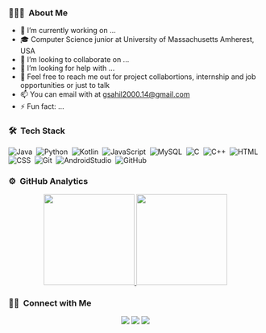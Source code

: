 <!--
### 👋 Hey There!

**sahilgupta17/sahilgupta17** is a ✨ _special_ ✨ repository because its `README.md` (this file) appears on your GitHub profile.
-->
### 👨🏻‍💻 &nbsp;About Me

- 🔭 I’m currently working on ...
- 🎓 Computer Science junior at University of Massachusetts Amherest, USA
- 👯 I’m looking to collaborate on ...
- 🤔 I’m looking for help with ...
- 💬 Feel free to reach me out for project collabortions, internship  and job opportunities or just to talk
- 📫 You can email with at gsahil2000.14@gmail.com
- ⚡ Fun fact: ...

### 🛠 &nbsp;Tech Stack

![Java](https://img.shields.io/badge/-Java-000231?style=plastic&logo=Java&logoColor=orange)&nbsp;
![Python](https://img.shields.io/badge/-Python-000231?style=plastic&logo=python)&nbsp;
![Kotlin](https://img.shields.io/badge/-Kotlin-000231?style=plastic&logo=kotlin)&nbsp;
![JavaScript](https://img.shields.io/badge/-JavaScript-000231?style=plastic&logo=javascript)&nbsp;
![MySQL](https://img.shields.io/badge/-MySQL-000231?style=plastic&logo=mysql)&nbsp;
![C](https://img.shields.io/badge/-C-000231?style=plastic&logo=C&logoColor=A8B9CC)&nbsp;
![C++](https://img.shields.io/badge/-C++-000231?style=plastic&logo=C%2B%2B&logoColor=00599C)&nbsp;
![HTML](https://img.shields.io/badge/-HTML-000231?style=plastic&logo=HTML5)&nbsp;
![CSS](https://img.shields.io/badge/-CSS-000231?style=plastic&logo=CSS3&logoColor=1572B6)&nbsp;
![Git](https://img.shields.io/badge/-Git-000231?style=plastic&logo=git)&nbsp;
![AndroidStudio](https://img.shields.io/badge/-Android%20Studio-000231?style=plastic&logo=androidstudio)&nbsp;
![GitHub](https://img.shields.io/badge/-GitHub-000231?style=plastic&logo=github)&nbsp;

### ⚙️ &nbsp;GitHub Analytics

<p align="center">
<a href="https://github.com/sahilgupta17">
  <img height="180em" src="https://github-readme-stats-eight-theta.vercel.app/api?username=sahilgupta17&show_icons=true&theme=algolia&include_all_commits=true&count_private=true"/>
  <img height="180em" src="https://github-readme-stats-eight-theta.vercel.app/api/top-langs/?username=sahilgupta17&layout=compact&langs_count=8&theme=algolia"/>
</a>
</p>

### 🤝🏻 &nbsp;Connect with Me

<p align="center">
<a href="https://linkedin.com/in/sahilgupta17"><img src="https://img.shields.io/badge/-Sahil%20Gupta-0077B5?style=plastic&logo=Linkedin&logoColor=white"/></a>
<a href="mailto:gsahil2000.14@gmail.com"><img src="https://img.shields.io/badge/-gsahil2000.14@gmail.com-b02525?style=plastic&logo=Gmail&logoColor=white"/></a>
<a href="https://instagram.com/sahilgupta_17"><img src="https://img.shields.io/badge/-@sahilgupta__17-8a3ab9?style=plastic&logo=Instagram&logoColor=white"/></a>
</p>
